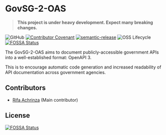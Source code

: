 # GovSG-2-OAS

> **This project is under heavy development. Expect many breaking changes.**

![GitHub](https://img.shields.io/github/license/apprexp/govsg2oas?style=flat-square)
[![Contributor Covenant](https://img.shields.io/badge/Contributor%20Covenant-v1.4%20adopted-ff69b4.svg?style=flat-square)](code-of-conduct.md)
[![semantic-release](https://img.shields.io/badge/%20%20%F0%9F%93%A6%F0%9F%9A%80-semantic--release-e10079.svg?style=flat-square)](https://github.com/semantic-release/semantic-release)
![OSS Lifecycle](https://img.shields.io/osslifecycle/apprexp/govsg2oas?style=flat-square)
[![FOSSA Status](https://app.fossa.io/api/projects/git%2Bgithub.com%2Fapprexp%2Fgovsg2oas.svg?type=shield)](https://app.fossa.io/projects/git%2Bgithub.com%2Fapprexp%2Fgovsg2oas?ref=badge_shield)

The GovSG-2-OAS aims to document publicly-accessible government APIs into a well-established format: OpenAPI 3.

This is to encourage automatic code generation and increased readability of API documentation across government agencies.

## Contributors

* [Rifa Achrinza](https://github.com/achrinza) (Main contributor)


## License
[![FOSSA Status](https://app.fossa.io/api/projects/git%2Bgithub.com%2Fapprexp%2Fgovsg2oas.svg?type=large)](https://app.fossa.io/projects/git%2Bgithub.com%2Fapprexp%2Fgovsg2oas?ref=badge_large)
